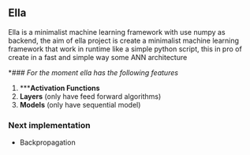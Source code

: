 ## Ella

Ella is a minimalist machine learning framework with use numpy as backend,
the aim of ella project is create a minimalist machine learning framework that
work in runtime like a simple python script, this in pro of create in a fast
and simple way some ANN architecture

**### *For the moment ella has the following features**

1. *****Activation Functions**
2. **Layers** (only have feed forward algorithms)
3. **Models** (only have sequential model)


### Next implementation
- Backpropagation


